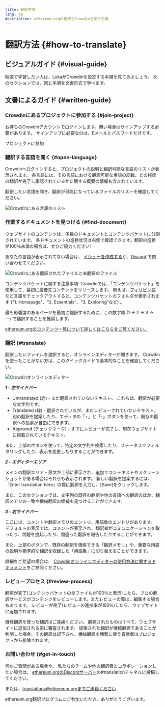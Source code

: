 ```yaml
---
title: 翻訳方法
lang: ja
description: ethereum.orgの翻訳でCrowdinを使う手順
---
```


# 翻訳方法 {#how-to-translate}

## ビジュアルガイド {#visual-guide}

映像で学習したい人は、LukaがCrowdinを設定する手順を見てみましょう。 次のセクションでは、同じ手順を文書形式で学べます。

<YouTube id="Ii7bYhanLs4" />

## 文書によるガイド {#written-guide}

### Crowdinにあるプロジェクトに参加する {#join-project}

お持ちのCrowdinアカウントでログインします。無い場合はサインアップする必要があります。 サインアップに必要なのは、Eメールとパスワードだけです。

<ButtonLink to="https://crowdin.com/project/ethereum-org/">
  プロジェクトに参加
</ButtonLink>

### 翻訳する言語を開く {#open-language}

Crowdinへログインすると、プロジェクトの説明と翻訳可能な言語のリストが表示されます。 各言語には、その言語における翻訳可能な単語の総数、どの程度の翻訳が完了し承認されているかに関する概要の情報も含まれています。

翻訳したい言語を開き、翻訳が可能になっているファイルのリストを確認してください。

![Crowdinにある言語のリスト](./list-of-languages.png)

### 作業するドキュメントを見つける {#find-document}

ウェブサイトのコンテンツは、多数のドキュメントとコンテンツバケットに分割されています。 各ドキュメントの進捗状況は右側で確認できます。翻訳の進捗が100％未満の場合は、ぜひご協力ください!

あなたの言語が表示されてない場合は、 [イシューを作成する](https://github.com/ethereum/ethereum-org-website/issues/new/choose)か、[Discord](/discord/) で問い合わせてください。

![Crowdinにある翻訳されたファイルと未翻訳のファイル](./crowdin-files.png)

コンテンツバケットに関する注意事項: Crowdinでは、「コンテンツバケット」を使用して、最初に最優先コンテンツをリリースします。 例えば、[フィリピン語](https://crowdin.com/project/ethereum-org/fil#)など言語をチェックアウトすると、コンテンツバケットのフォルダが表示されます ("1. Homepage"、"2. Essentials"、"3. Exploring"など) 。

最も影響度のあるページを最初に翻訳するために、この数字順 (1 → 2 → 3 → ⋯) で翻訳することを推奨します。

[ethereum.orgのコンテンツ一覧について詳しくはこちらをご覧ください。](/contributing/translation-program/content-buckets/)

### 翻訳 {#translate}

翻訳したいファイルを選択すると、オンラインエディターが開きます。 Crowdinを使ったことがない方は、このクイックガイドで基本的なことを確認してください。

![Crowdinオンラインエディター](./online-editor.png)

**_1 - 左サイドバー_**

- Untranslated (赤) - まだ翻訳されていないテキスト。 これらは、翻訳が必要な文字列です。
- Translated (緑) - 翻訳されているが、まだレビューされていないテキスト。 別の翻訳を提案したり、エディタの「+」と「-」ボタンを使って、既存の翻訳への投票が自由にできます。
- Approved (チェックマーク) - すでにレビューが完了し、現在ウェブサイトに掲載されているテキスト。

また、上部のボタンを使って、特定の文字列を検索したり、ステータスでフィルタリングしたり、表示を変更したりすることができます。

**_2 - エディターエリア_**

メインの翻訳エリア - 原文が上部に表示され、追加でコンテキストやスクリーンショットがある場合はそれらも表示されます。 新しい翻訳を提案するには、「Enter translation here」の欄に翻訳を入力し、[Save]をクリックします。

また、このセクションでは、文字列の既存の翻訳や他の言語への翻訳のほか、翻訳メモリの一致や機械翻訳の候補も見つけることができます。

**_3 - 右サイドバー_**

ここには、コメントや翻訳メモリのエントリ、用語集のエントリがあります。 デフォルトの表示では、コメントが表示され、翻訳者がコミュニケーションを取ったり、問題を提起したり、間違った翻訳を報告したりすることができます。

また、上部のボタンで、既存の翻訳を検索できる「翻訳メモリ」や、重要な用語の説明や標準的な翻訳を収録した「用語集」に切り替えることができます。

詳細をご希望の場合は、 [Crowdinオンラインエディターの使用方法に関するドキュメント](https://support.crowdin.com/online-editor/)をご参照ください。

### レビュープロセス {#review-process}

翻訳が完了(コンテンツバケットの全ファイルが100％と表示)したら、プロの翻訳サービスがコンテンツをレビューします。またレビューの際は、編集する場合もあります。 レビューが完了(レビューの進捗率が100％)したら、ウェブサイトに追加されます。

<InfoBanner shouldCenter emoji=":warning:">
  機械翻訳を使った翻訳はご遠慮ください。 翻訳されたものはすべて、ウェブサイトに追加される前に審査されます。 提案された翻訳が機械翻訳であることが判明した場合、その翻訳は却下され、機械翻訳を頻繁に使う貢献者はプロジェクトから排除されます。
</InfoBanner>

### お問い合わせ {#get-in-touch}

何かご質問がある場合や、 私たちのチームや他の翻訳者とコラボレーションしたい場合は、 [ethereum.orgのDiscordサーバー](/discord/)の#translationチャネルに投稿してください。

または、translations@ethereum.orgまでご連絡ください

ethereum.org翻訳プログラムにご参加いただき、ありがとうございます。
